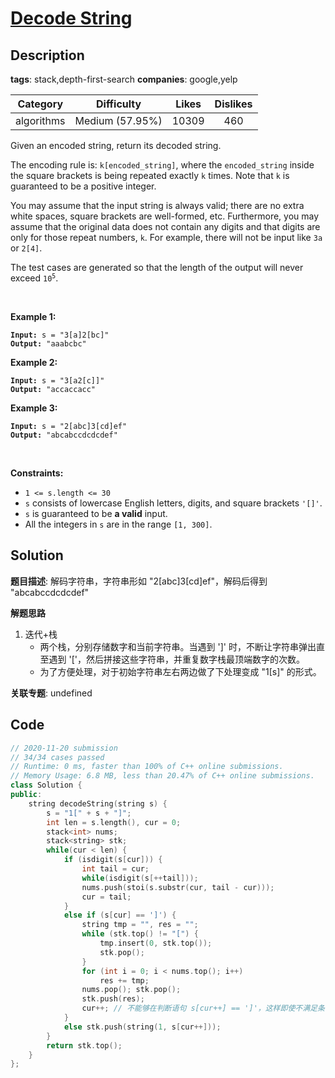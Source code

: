 # [Decode String](https://leetcode.com/problems/decode-string/description/)

## Description

**tags**: stack,depth-first-search
**companies**: google,yelp

| Category | Difficulty | Likes | Dislikes |
| :------: | :--------: | :---: | :------: |
| algorithms | Medium (57.95%) | 10309 | 460 |

<p>Given an encoded string, return its decoded string.</p>

<p>The encoding rule is: <code>k[encoded_string]</code>, where the <code>encoded_string</code> inside the square brackets is being repeated exactly <code>k</code> times. Note that <code>k</code> is guaranteed to be a positive integer.</p>

<p>You may assume that the input string is always valid; there are no extra white spaces, square brackets are well-formed, etc. Furthermore, you may assume that the original data does not contain any digits and that digits are only for those repeat numbers, <code>k</code>. For example, there will not be input like <code>3a</code> or <code>2[4]</code>.</p>

<p>The test cases are generated so that the length of the output will never exceed <code>10<sup>5</sup></code>.</p>

<p>&nbsp;</p>
<p><strong class="example">Example 1:</strong></p>

<pre><code><strong>Input:</strong> s = &quot;3[a]2[bc]&quot;
<strong>Output:</strong> &quot;aaabcbc&quot;</code></pre>

<p><strong class="example">Example 2:</strong></p>

<pre><code><strong>Input:</strong> s = &quot;3[a2[c]]&quot;
<strong>Output:</strong> &quot;accaccacc&quot;</code></pre>

<p><strong class="example">Example 3:</strong></p>

<pre><code><strong>Input:</strong> s = &quot;2[abc]3[cd]ef&quot;
<strong>Output:</strong> &quot;abcabccdcdcdef&quot;</code></pre>

<p>&nbsp;</p>
<p><strong>Constraints:</strong></p>

<ul>
	<li><code>1 &lt;= s.length &lt;= 30</code></li>
	<li><code>s</code> consists of lowercase English letters, digits, and square brackets <code>&#39;[]&#39;</code>.</li>
	<li><code>s</code> is guaranteed to be <strong>a valid</strong> input.</li>
	<li>All the integers in <code>s</code> are in the range <code>[1, 300]</code>.</li>
</ul>



## Solution

**题目描述**: 解码字符串，字符串形如 "2[abc]3[cd]ef"，解码后得到 "abcabccdcdcdef"

**解题思路**

1. 迭代+栈
   - 两个栈，分别存储数字和当前字符串。当遇到 ']' 时，不断让字符串弹出直至遇到 '['，然后拼接这些字符串，并重复数字栈最顶端数字的次数。
   - 为了方便处理，对于初始字符串左右两边做了下处理变成 "1[s]" 的形式。

**关联专题**: undefined

## Code

```cpp
// 2020-11-20 submission
// 34/34 cases passed
// Runtime: 0 ms, faster than 100% of C++ online submissions.
// Memory Usage: 6.8 MB, less than 20.47% of C++ online submissions.
class Solution {
public:
    string decodeString(string s) {
        s = "1[" + s + "]";
        int len = s.length(), cur = 0;
        stack<int> nums;
        stack<string> stk;
        while(cur < len) {
            if (isdigit(s[cur])) {
                int tail = cur;
                while(isdigit(s[++tail]));
                nums.push(stoi(s.substr(cur, tail - cur)));
                cur = tail;
            }
            else if (s[cur] == ']') {
                string tmp = "", res = "";
                while (stk.top() != "[") {
                    tmp.insert(0, stk.top());
                    stk.pop();
                }
                for (int i = 0; i < nums.top(); i++)
                    res += tmp;
                nums.pop(); stk.pop();
                stk.push(res);
                cur++; // 不能够在判断语句 s[cur++] == ']'，这样即使不满足条件也会 cur++
            }
            else stk.push(string(1, s[cur++]));
        }
        return stk.top();
    }
};
```
